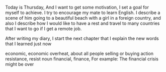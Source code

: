 Today is Thursday, And I want to get some motivation, I set a goal for myself to achieve. I try to encourage my mate to learn English. I describe a scene of him going to a beautiful beach with a girl in a foreign country, and also I describe how I would like to have a rest and travel to many countries that I want to go if I get a remote job.

After writing my diary, I start the next chapter that I explain the new words that I learned just now

economic, economic overheat, about all people selling or buying action
resistance, resist noun
financial, finance, For example: The financial crisis might be over
